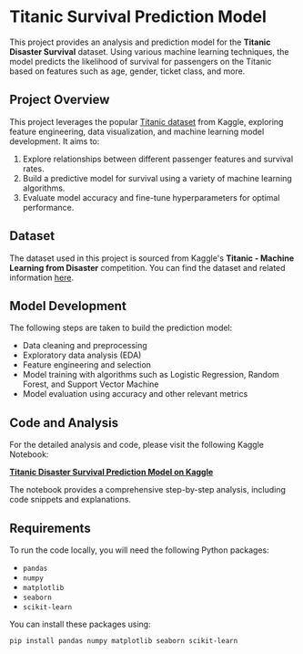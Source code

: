 # Titanic Survival Prediction Model

This project provides an analysis and prediction model for the **Titanic Disaster Survival** dataset. Using various machine learning techniques, the model predicts the likelihood of survival for passengers on the Titanic based on features such as age, gender, ticket class, and more.

## Project Overview

This project leverages the popular [Titanic dataset](https://www.kaggle.com/c/titanic) from Kaggle, exploring feature engineering, data visualization, and machine learning model development. It aims to:
1. Explore relationships between different passenger features and survival rates.
2. Build a predictive model for survival using a variety of machine learning algorithms.
3. Evaluate model accuracy and fine-tune hyperparameters for optimal performance.

## Dataset

The dataset used in this project is sourced from Kaggle's **Titanic - Machine Learning from Disaster** competition. You can find the dataset and related information [here](https://www.kaggle.com/c/titanic).

## Model Development

The following steps are taken to build the prediction model:
- Data cleaning and preprocessing
- Exploratory data analysis (EDA)
- Feature engineering and selection
- Model training with algorithms such as Logistic Regression, Random Forest, and Support Vector Machine
- Model evaluation using accuracy and other relevant metrics

## Code and Analysis

For the detailed analysis and code, please visit the following Kaggle Notebook:

**[Titanic Disaster Survival Prediction Model on Kaggle](https://www.kaggle.com/code/khanzala/titanic-disaster-s-survival-prediction-model)**

The notebook provides a comprehensive step-by-step analysis, including code snippets and explanations.

## Requirements

To run the code locally, you will need the following Python packages:
- `pandas`
- `numpy`
- `matplotlib`
- `seaborn`
- `scikit-learn`

You can install these packages using:
```bash
pip install pandas numpy matplotlib seaborn scikit-learn
